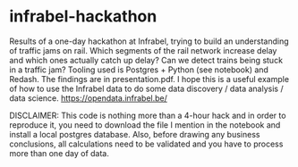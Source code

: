 # infrabel-hackathon

Results of a one-day hackathon at Infrabel, trying to build an understanding of traffic jams on rail. Which segments of the rail network increase delay and which ones actually catch up delay? Can we detect trains being stuck in a traffic jam? Tooling used is Postgres + Python (see notebook) and Redash. The findings are in presentation.pdf. I hope this is a useful example of how to use the Infrabel data to do some data discovery / data analysis / data science. https://opendata.infrabel.be/

DISCLAIMER: This code is nothing more than a 4-hour hack and in order to reproduce it, you need to download the file I mention in the notebook and install a local postgres database. Also, before drawing any business conclusions, all calculations need to be validated and you have to process more than one day of data. 
